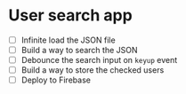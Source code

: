 # User search app

- [ ] Infinite load the JSON file
- [ ] Build a way to search the JSON
- [ ] Debounce the search input on `keyup` event
- [ ] Build a way to store the checked users
- [ ] Deploy to Firebase